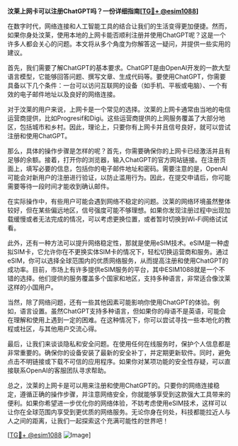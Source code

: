 **汶莱上网卡可以注册ChatGPT吗？一份详细指南[[TG💪+ @esim1088](https://t.me/s/esim1088)]**

在数字时代，网络连接和人工智能工具的结合让我们的生活变得更加便捷。然而，如果你身处汶莱，使用本地的上网卡能否顺利注册并使用ChatGPT呢？这是一个许多人都会关心的问题。本文将从多个角度为你解答这一疑问，并提供一些实用的建议。

首先，我们需要了解ChatGPT的基本要求。ChatGPT是由OpenAI开发的一款大型语言模型，它能够回答问题、撰写文章、生成代码等。要使用ChatGPT，你需要具备以下几个条件：一台可以访问互联网的设备（如手机、平板或电脑）、一个有效的电子邮件地址以及良好的网络连接。

对于汶莱的用户来说，上网卡是一个常见的选择。汶莱的上网卡通常由当地的电信运营商提供，比如Progresif和Digi。这些运营商提供的上网服务覆盖了大部分地区，包括城市和乡村。因此，理论上，只要你有上网卡并且信号良好，就可以尝试注册和使用ChatGPT。

那么，具体的操作步骤是怎样的呢？首先，你需要确保你的上网卡已经激活并且有足够的余额。接着，打开你的浏览器，输入ChatGPT的官方网站链接。在注册页面上，填写必要的信息，包括你的电子邮件地址和密码。需要注意的是，OpenAI可能会对新用户的注册进行验证，以防止滥用行为。因此，在提交申请后，你可能需要等待一段时间才能收到确认邮件。

在实际操作中，有些用户可能会遇到网络不稳定的问题。汶莱的网络环境虽然整体较好，但在某些偏远地区，信号强度可能不够理想。如果你发现注册过程中出现加载缓慢或者无法完成的情况，可以考虑更换位置，或者暂时切换到Wi-Fi网络试试看。

此外，还有一种方法可以提升网络稳定性，那就是使用eSIM技术。eSIM是一种虚拟SIM卡，它允许你在不更换实体SIM卡的情况下，轻松切换运营商和服务。通过eSIM，你可以选择全球范围内的优质网络服务，从而提高注册和使用ChatGPT的成功率。目前，市场上有许多提供eSIM服务的平台，其中ESIM1088就是一个不错的选择。他们提供的服务覆盖多个国家和地区，支持多种语言，非常适合像汶莱这样的小国用户。

当然，除了网络问题，还有一些其他因素可能影响你使用ChatGPT的体验。例如，语言设置。虽然ChatGPT支持多种语言，但如果你的母语不是英语，可能会在理解和使用上遇到一定的困难。在这种情况下，你可以尝试寻找一些本地化的教程或社区，与其他用户交流心得。

最后，让我们来谈谈隐私和安全问题。在使用任何在线服务时，保护个人信息都是非常重要的。确保你的设备安装了最新的安全补丁，并定期更新软件。同时，避免点击不明链接或下载不可信的应用程序。如果你对某项功能的安全性存疑，可以直接联系OpenAI的客服团队寻求帮助。

总之，汶莱的上网卡是可以用来注册和使用ChatGPT的。只要你的网络连接稳定，遵循正确的操作步骤，并注意网络安全，你就能够享受到这款强大工具带来的便利。如果你希望进一步优化你的网络体验，不妨考虑使用eSIM技术，这样可以让你在全球范围内享受到更优质的网络服务。无论你身在何处，科技都能拉近人与人之间的距离，让我们一起探索这个充满可能性的世界吧！

[[TG💪+ @esim1088](https://t.me/s/esim1088) ![Image](https://i.postimg.cc/4NQfJmqS/Snipaste-2025-05-13-00-14-12.png)]